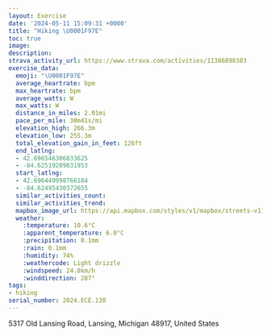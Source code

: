 ```yaml
---
layout: Exercise
date: '2024-05-11 15:09:31 +0000'
title: "Hiking \U0001F97E"
toc: true
image:
description:
strava_activity_url: https://www.strava.com/activities/11386898383
exercise_data:
  emoji: "\U0001F97E"
  average_heartrate: bpm
  max_heartrate: bpm
  average_watts: W
  max_watts: W
  distance_in_miles: 2.01mi
  pace_per_mile: 30m41s/mi
  elevation_high: 266.3m
  elevation_low: 255.3m
  total_elevation_gain_in_feet: 126ft
  end_latlng:
  - 42.696546306833625
  - -84.62519209831953
  start_latlng:
  - 42.696449998766184
  - -84.62495430372655
  similar_activities_count:
  similar_activities_trend:
  mapbox_image_url: https://api.mapbox.com/styles/v1/mapbox/streets-v11/static/path-5+787af2-1.0(a~qcGf_ocOESI%5B_%40YAI%3FIDMTIjA%40D%40%40D%40EZB%3FKDIPG%60%40Ex%40Jb%40K%5ENZF%5CMXC%60%40Z%5CBfAOFAF%3FPFNRp%40f%40Zj%40VZRB%60AXd%40b%40%5Cj%40NLLXb%40b%40f%40PPAb%40a%40LEJAf%40%5CZBBF%3FFKsA%40%5DDWFeA%3Fa%40FM%40OHc%40FO%40%40DABK%3FJAUFKBa%40HQB%3F%40HAGDC%40%5BJc%40%40YRKPAR%3FAHF_%40CEKDYVIDO%40%5BCKCM%40c%40WGIGMGW%3FQBMJCJBHRTLFEHAVABANu%40FOMa%40KAKEWWQCUREICADSE%40%40P%40EM%40KEK%3FOCC%40AAEFDIAOBICKCEB%3FE%40B%3FDIF%7D%40CMDEEABDAWAAIDC%3FGYIKSOEMDBVVLR%3FJ%3FC%40%3FOQKEW%5DICJ%7C%40DRELA%3F%40ABBDVRFJP%40LG%60%40HLH%5CALG%60%40FJJBBBDT%3FNAXMNM%40QEKKOYGOGo%40GOGGE%40EDAFHNHDH%40DDBH%3Ff%40BDJBF%5CCTO%5CETA%60%40IRKBSAUHEFGDICQB%5BOEQDUCUBYABKIW%3FEBCHKByA%40UKQOMYMGi%40zBG%60%40IV%3FLED%40%40MFsCRKA_%40YWGURQFa%40AgADWAC%3FCIGTIDo%40E%5D%3FMA%5DDCJ%40Lb%40h%40V%7C%40Fb%40%3FZCJ),pin-s-s+e5b22e(-84.6234,42.69553),pin-s-f+89ae00(-84.62393000000004,42.69539999999998)/auto/800x800?access_token=pk.eyJ1Ijoiam9zaGJlY2ttYW4iLCJhIjoiY205eWR2aDd1MWZ6djJrbXc4a3M0bWZleiJ9.XiG9OWkNcZk2QzjJbxLB4A
  weather:
    :temperature: 10.6°C
    :apparent_temperature: 6.0°C
    :precipitation: 0.1mm
    :rain: 0.1mm
    :humidity: 74%
    :weathercode: Light drizzle
    :windspeed: 24.8km/h
    :winddirection: 287°
tags:
- hiking
serial_number: 2024.ECE.130
---
```

5317 Old Lansing Road, Lansing, Michigan 48917, United States
